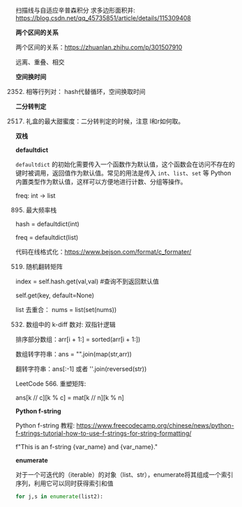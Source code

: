 
扫描线与自适应辛普森积分 求多边形面积并: https://blog.csdn.net/qq_45735851/article/details/115309408

**两个区间的关系**

两个区间的关系：https://zhuanlan.zhihu.com/p/301507910

远离、重叠、相交

**空间换时间**

2352. 相等行列对： hash代替循环，空间换取时间

**二分转判定**

2517. 礼盒的最大甜蜜度：二分转判定的时候，注意 l和r如何取。


**双栈**

**defaultdict**

`defaultdict` 的初始化需要传入一个函数作为默认值，这个函数会在访问不存在的键时被调用，返回值作为默认值。常见的用法是传入 `int`、`list`、`set` 等 Python 内置类型作为默认值，这样可以方便地进行计数、分组等操作。

freq: int -> list

895. 最大频率栈

hash = defaultdict(int)

freq = defaultdict(list)


代码在线格式化：https://www.bejson.com/format/c_formater/

519. 随机翻转矩阵

index = self.hash.get(val,val)  #查询不到返回默认值

self.get(key, default=None)


list 去重合： nums = list(set(nums))

532. 数组中的 k-diff 数对: 双指针逻辑

排序部分数组：arr[i + 1:] = sorted(arr[i + 1:])

数组转字符串：ans = "".join(map(str,arr))

翻转字符串：ans[:-1] 或者 ''.join(reversed(str))

LeetCode 566. 重塑矩阵:

ans[k // c][k % c] = mat[k // n][k % n]


**Python f-string**

Python f-string 教程: https://www.freecodecamp.org/chinese/news/python-f-strings-tutorial-how-to-use-f-strings-for-string-formatting/

f"This is an f-string {var_name} and {var_name}."

**enumerate**

对于一个可迭代的（iterable）的对象（list、str），enumerate将其组成一个索引序列，利用它可以同时获得索引和值
```python
for j,s in enumerate(list2):
```





